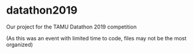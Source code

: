 # datathon2019
Our project for the TAMU Datathon 2019 competition

(As this was an event with limited time to code, files may not be the most organized)

